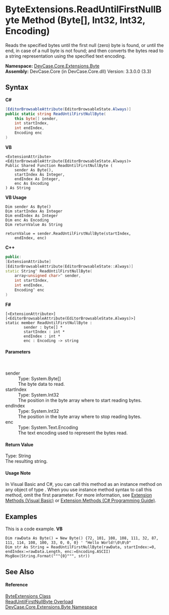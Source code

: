# ByteExtensions.ReadUntilFirstNullByte Method (Byte[], Int32, Int32, Encoding)
 

Reads the specified bytes until the first null (zero) byte is found, or until the end, in case of a null byte is not found; and then converts the bytes read to a string representation using the specified text encoding.

**Namespace:**&nbsp;<a href="N_DevCase_Core_Extensions_Byte">DevCase.Core.Extensions.Byte</a><br />**Assembly:**&nbsp;DevCase.Core (in DevCase.Core.dll) Version: 3.3.0.0 (3.3)

## Syntax

**C#**<br />
``` C#
[EditorBrowsableAttribute(EditorBrowsableState.Always)]
public static string ReadUntilFirstNullByte(
	this byte[] sender,
	int startIndex,
	int endIndex,
	Encoding enc
)
```

**VB**<br />
``` VB
<ExtensionAttribute>
<EditorBrowsableAttribute(EditorBrowsableState.Always)>
Public Shared Function ReadUntilFirstNullByte ( 
	sender As Byte(),
	startIndex As Integer,
	endIndex As Integer,
	enc As Encoding
) As String
```

**VB Usage**<br />
``` VB Usage
Dim sender As Byte()
Dim startIndex As Integer
Dim endIndex As Integer
Dim enc As Encoding
Dim returnValue As String

returnValue = sender.ReadUntilFirstNullByte(startIndex, 
	endIndex, enc)
```

**C++**<br />
``` C++
public:
[ExtensionAttribute]
[EditorBrowsableAttribute(EditorBrowsableState::Always)]
static String^ ReadUntilFirstNullByte(
	array<unsigned char>^ sender, 
	int startIndex, 
	int endIndex, 
	Encoding^ enc
)
```

**F#**<br />
``` F#
[<ExtensionAttribute>]
[<EditorBrowsableAttribute(EditorBrowsableState.Always)>]
static member ReadUntilFirstNullByte : 
        sender : byte[] * 
        startIndex : int * 
        endIndex : int * 
        enc : Encoding -> string 

```


#### Parameters
&nbsp;<dl><dt>sender</dt><dd>Type: System.Byte[]<br />The byte data to read.</dd><dt>startIndex</dt><dd>Type: System.Int32<br />The position in the byte array where to start reading bytes.</dd><dt>endIndex</dt><dd>Type: System.Int32<br />The position in the byte array where to stop reading bytes.</dd><dt>enc</dt><dd>Type: System.Text.Encoding<br />The text encoding used to represent the bytes read.</dd></dl>

#### Return Value
Type: String<br />The resulting string.

#### Usage Note
In Visual Basic and C#, you can call this method as an instance method on any object of type . When you use instance method syntax to call this method, omit the first parameter. For more information, see <a href="https://docs.microsoft.com/dotnet/visual-basic/programming-guide/language-features/procedures/extension-methods">Extension Methods (Visual Basic)</a> or <a href="https://docs.microsoft.com/dotnet/csharp/programming-guide/classes-and-structs/extension-methods">Extension Methods (C# Programming Guide)</a>.

## Examples
This is a code example. 
**VB**<br />
``` VB
Dim rawData As Byte() = New Byte() {72, 101, 108, 108, 111, 32, 87, 111, 114, 108, 100, 33, 0, 0, 0} ' "Hello World!\0\0\0"
Dim str As String = ReadUntilFirstNullByte(rawData, startIndex:=0, endIndex:=rawData.Length, enc:=Encoding.ASCII)
MsgBox(String.Format("""{0}""", str))
```


## See Also


#### Reference
<a href="T_DevCase_Core_Extensions_Byte_ByteExtensions">ByteExtensions Class</a><br /><a href="Overload_DevCase_Core_Extensions_Byte_ByteExtensions_ReadUntilFirstNullByte">ReadUntilFirstNullByte Overload</a><br /><a href="N_DevCase_Core_Extensions_Byte">DevCase.Core.Extensions.Byte Namespace</a><br />